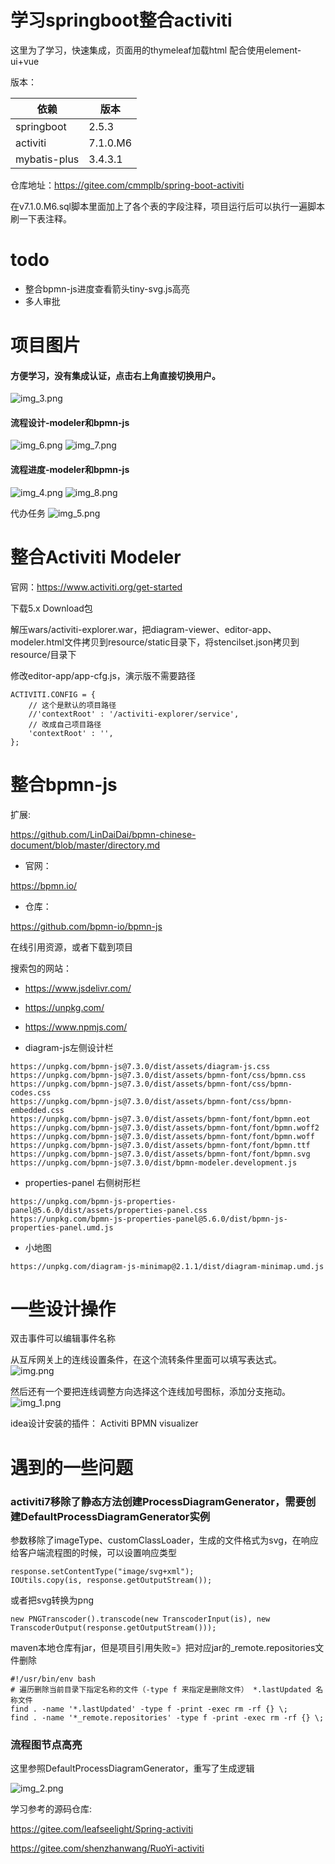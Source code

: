 # 学习springboot整合activiti

这里为了学习，快速集成，页面用的thymeleaf加载html
配合使用element-ui+vue

版本：

| 依赖           | 版本       |
|--------------|----------|
| springboot   | 2.5.3    |
| activiti     | 7.1.0.M6 |
| mybatis-plus | 3.4.3.1  |

仓库地址：https://gitee.com/cmmplb/spring-boot-activiti

在v7.1.0.M6.sql脚本里面加上了各个表的字段注释，项目运行后可以执行一遍脚本刷一下表注释。

# todo

- 整合bpmn-js进度查看箭头tiny-svg.js高亮
- 多人审批

# 项目图片

#### 方便学习，没有集成认证，点击右上角直接切换用户。

![img_3.png](doc%2Fimage%2Fimg_3.png)

#### 流程设计-modeler和bpmn-js

![img_6.png](doc%2Fimage%2Fimg_6.png)
![img_7.png](doc%2Fimage%2Fimg_7.png)

#### 流程进度-modeler和bpmn-js

![img_4.png](doc%2Fimage%2Fimg_4.png)
![img_8.png](doc%2Fimage%2Fimg_8.png)

代办任务
![img_5.png](doc%2Fimage%2Fimg_5.png)

# 整合Activiti Modeler

官网：https://www.activiti.org/get-started

下载5.x Download包

解压wars/activiti-explorer.war，把diagram-viewer、editor-app、modeler.html文件拷贝到resource/static目录下，将stencilset.json拷贝到resource/目录下

修改editor-app/app-cfg.js，演示版不需要路径

````
ACTIVITI.CONFIG = {
    // 这个是默认的项目路径
	//'contextRoot' : '/activiti-explorer/service',
	// 改成自己项目路径
	'contextRoot' : '',
};
````

# 整合bpmn-js

扩展:

https://github.com/LinDaiDai/bpmn-chinese-document/blob/master/directory.md

- 官网：

https://bpmn.io/

- 仓库：

https://github.com/bpmn-io/bpmn-js

在线引用资源，或者下载到项目

搜索包的网站：

- https://www.jsdelivr.com/
- https://unpkg.com/
- https://www.npmjs.com/


- diagram-js左侧设计栏

````
https://unpkg.com/bpmn-js@7.3.0/dist/assets/diagram-js.css
https://unpkg.com/bpmn-js@7.3.0/dist/assets/bpmn-font/css/bpmn.css
https://unpkg.com/bpmn-js@7.3.0/dist/assets/bpmn-font/css/bpmn-codes.css
https://unpkg.com/bpmn-js@7.3.0/dist/assets/bpmn-font/css/bpmn-embedded.css
https://unpkg.com/bpmn-js@7.3.0/dist/assets/bpmn-font/font/bpmn.eot
https://unpkg.com/bpmn-js@7.3.0/dist/assets/bpmn-font/font/bpmn.woff2
https://unpkg.com/bpmn-js@7.3.0/dist/assets/bpmn-font/font/bpmn.woff
https://unpkg.com/bpmn-js@7.3.0/dist/assets/bpmn-font/font/bpmn.ttf
https://unpkg.com/bpmn-js@7.3.0/dist/assets/bpmn-font/font/bpmn.svg
https://unpkg.com/bpmn-js@7.3.0/dist/bpmn-modeler.development.js
````

- properties-panel 右侧树形栏

````
https://unpkg.com/bpmn-js-properties-panel@5.6.0/dist/assets/properties-panel.css
https://unpkg.com/bpmn-js-properties-panel@5.6.0/dist/bpmn-js-properties-panel.umd.js
````

- 小地图

````
https://unpkg.com/diagram-js-minimap@2.1.1/dist/diagram-minimap.umd.js
````

# 一些设计操作

双击事件可以编辑事件名称

从互斥网关上的连线设置条件，在这个流转条件里面可以填写表达式。
![img.png](doc%2Fimage%2Fimg.png)

然后还有一个要把连线调整方向选择这个连线加号图标，添加分支拖动。
![img_1.png](doc%2Fimage%2Fimg_1.png)

idea设计安装的插件：
Activiti BPMN visualizer

# 遇到的一些问题

### activiti7移除了静态方法创建ProcessDiagramGenerator，需要创建DefaultProcessDiagramGenerator实例

参数移除了imageType、customClassLoader，生成的文件格式为svg，在响应给客户端流程图的时候，可以设置响应类型

````
response.setContentType("image/svg+xml");
IOUtils.copy(is, response.getOutputStream());
````

或者把svg转换为png

````
new PNGTranscoder().transcode(new TranscoderInput(is), new TranscoderOutput(response.getOutputStream()));
````

maven本地仓库有jar，但是项目引用失败=》把对应jar的_remote.repositories文件删除

````shell
#!/usr/bin/env bash
# 遍历删除当前目录下指定名称的文件（-type f 来指定是删除文件） *.lastUpdated 名称文件
find . -name '*.lastUpdated' -type f -print -exec rm -rf {} \;
find . -name '*_remote.repositories' -type f -print -exec rm -rf {} \;
````

### 流程图节点高亮

这里参照DefaultProcessDiagramGenerator，重写了生成逻辑

![img_2.png](doc%2Fimage%2Fimg_2.png)

学习参考的源码仓库:

https://gitee.com/leafseelight/Spring-activiti

https://gitee.com/shenzhanwang/RuoYi-activiti